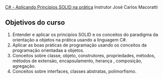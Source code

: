 [C# - Aplicando Princípios SOLID na prática](https://www.udemy.com/share/1040nA3@Cj6gUq-xcOaUs6UJ_YlqTpL4nsHMGhvEP1O8Hvxx9E4SxVrdpzk_jJ3oNc26kkXCmQ==/)
Instrutor José Carlos Macoratti

## Objetivos do curso
1. Entender e aplicar os principios SOLID e os conceitos do paradigma da orientação a objetos na prática usando a linguagem C#.
2. Aplicar as boas práticas de programação usando os conceitos da programação orientadaa a objetos.
3. Conceitos sobre classe, objeto, construtores, propriedades, métodos, métodos de extensão, encapsulamento, herança , composição, agregação.
4. Conceitos sobre interfaces, classes abstratas, polimorfismo.
